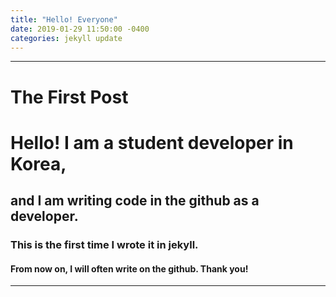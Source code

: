 ```yaml
---
title: "Hello! Everyone"
date: 2019-01-29 11:50:00 -0400
categories: jekyll update
---
```

-------------------------------------------
The First Post
==============
# Hello! I am a student developer in Korea, 
## and I am writing code in the github as a  developer. 
### This is the first time I wrote it in jekyll. 
#### From now on, I will often write on the github. Thank you!
<hr/>
